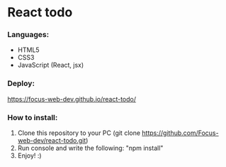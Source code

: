 # React todo
### Languages:
* HTML5
* CSS3
* JavaScript (React, jsx)
### Deploy:
https://focus-web-dev.github.io/react-todo/
### How to install:
1. Clone this repository to your PC (git clone https://github.com/Focus-web-dev/react-todo.git) 
2. Run console and write the following: "npm install"
3. Enjoy! :)
